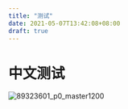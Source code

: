 ```yaml
---
title: "测试"
date: 2021-05-07T13:42:08+08:00
draft: true
---
```


# 中文测试

![89323601_p0_master1200](https://cdn.jsdelivr.net/gh/z775729168/imgbed@master/img/89323601_p0_master1200.webp)

